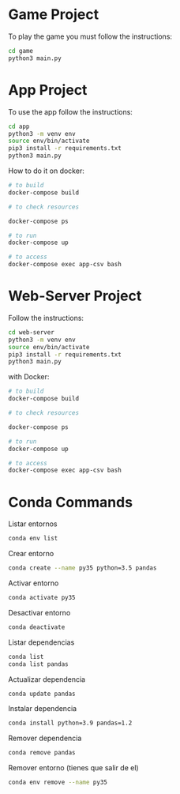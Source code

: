 # Game Project

To play the game you must follow the instructions:

```sh
cd game
python3 main.py 
```

# App Project

To use the app follow the instructions:

```sh
cd app
python3 -m venv env
source env/bin/activate
pip3 install -r requirements.txt
python3 main.py
```

How to do it on docker:

```sh
# to build
docker-compose build

# to check resources

docker-compose ps

# to run
docker-compose up

# to access
docker-compose exec app-csv bash
```

# Web-Server Project

Follow the instructions:

```sh
cd web-server
python3 -m venv env
source env/bin/activate
pip3 install -r requirements.txt
python3 main.py
```

with Docker:
```sh
# to build
docker-compose build

# to check resources

docker-compose ps

# to run
docker-compose up

# to access
docker-compose exec app-csv bash
```

# Conda Commands

Listar entornos

```sh
conda env list
```

Crear entorno

```sh
conda create --name py35 python=3.5 pandas
```

Activar entorno

```sh
conda activate py35
```

Desactivar entorno

```sh
conda deactivate
```

Listar dependencias

```sh
conda list
conda list pandas
```

Actualizar dependencia

```sh
conda update pandas
```

Instalar dependencia

```sh
conda install python=3.9 pandas=1.2
```

Remover dependencia

```sh
conda remove pandas
```

Remover entorno (tienes que salir de el)

```sh
conda env remove --name py35
```